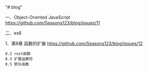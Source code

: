 "# blog" 

 一、Object-Oriented JavaScript   https://github.com/Seasons123/blog/issues/11


二、es6

1、第8章 函数的扩展  https://github.com/Seasons123/blog/issues/12

    8.2 rest函数
    8.3 扩展运算符
    8.5 箭头函数
